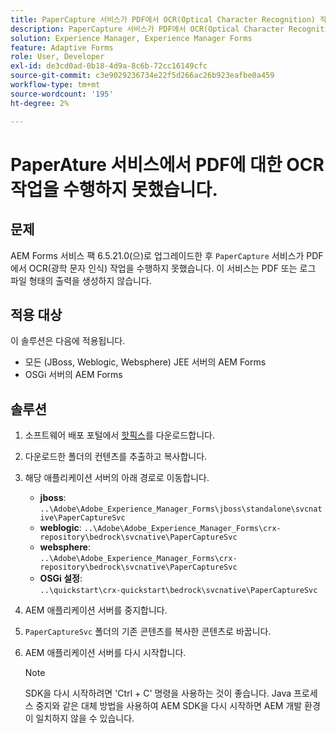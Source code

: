 ```yaml
---
title: PaperCapture 서비스가 PDF에서 OCR(Optical Character Recognition) 작업을 수행하지 못할 때 발생하는 문제를 해결하기 위한 문제 해결 문서
description: PaperCapture 서비스가 PDF에서 OCR(Optical Character Recognition) 작업을 수행하지 못하는 문제를 해결하기 위한 단계에 대해 알아봅니다.
solution: Experience Manager, Experience Manager Forms
feature: Adaptive Forms
role: User, Developer
exl-id: de3cd0ad-0b18-4d9a-8c6b-72cc16149cfc
source-git-commit: c3e9029236734e22f5d266ac26b923eafbe0a459
workflow-type: tm+mt
source-wordcount: '195'
ht-degree: 2%

---
```


# PaperAture 서비스에서 PDF에 대한 OCR 작업을 수행하지 못했습니다.

## 문제

AEM Forms 서비스 팩 6.5.21.0(으)로 업그레이드한 후 `PaperCapture` 서비스가 PDF에서 OCR(광학 문자 인식) 작업을 수행하지 못했습니다. 이 서비스는 PDF 또는 로그 파일 형태의 출력을 생성하지 않습니다.

## 적용 대상

이 솔루션은 다음에 적용됩니다.
* 모든 (JBoss, Weblogic, Websphere) JEE 서버의 AEM Forms
* OSGi 서버의 AEM Forms

## 솔루션

1. 소프트웨어 배포 포털에서 [핫픽스](https://nam04.safelinks.protection.outlook.com/?url=https%3A%2F%2Fexperience.adobe.com%2F%23%2Fdownloads%2Fcontent%2Fsoftware-distribution%2Fen%2Faem.html%3Fpackage%3D%2Fcontent%2Fsoftware-distribution%2Fen%2Fdetails.html%2Fcontent%2Fdam%2Faem%2Fpublic%2Fadobe%2Fpackages%2Fcq650%2Fhotfix%2FPaperCaptureSvc.zip&amp;data=05%7C02%7Cruchitas%40adobe.com%7Cf50f80aab6994875271a08dc91f2f137%7Cfa7b1b5a7b34438794aed2c178decee1%7C0%7C0%7C638545719814675925%7CUnknown%7CTWFpbGZsb3d8eyJWIjoiMC4wLjAwMDAiLCJQIjoiV2luMzIiLCJBTiI6Ik1haWwiLCJXVCI6Mn0%3D%7C0%7C%7C%7C&amp;sdata=9pTrMfiMD%2B5kQezxsZwTdOmaaktxURR99d7f6wHr%2FWQ%3D&amp;reserved=0)를 다운로드합니다.
1. 다운로드한 폴더의 컨텐츠를 추출하고 복사합니다.
1. 해당 애플리케이션 서버의 아래 경로로 이동합니다.
   * **jboss**:
     `..\Adobe\Adobe_Experience_Manager_Forms\jboss\standalone\svcnative\PaperCaptureSvc`
   * **weblogic**:
     `..\Adobe\Adobe_Experience_Manager_Forms\crx-repository\bedrock\svcnative\PaperCaptureSvc`
   * **websphere**:\
     `..\Adobe\Adobe_Experience_Manager_Forms\crx-repository\bedrock\svcnative\PaperCaptureSvc`
   * **OSGi 설정**:\
     `..\quickstart\crx-quickstart\bedrock\svcnative\PaperCaptureSvc`
1. AEM 애플리케이션 서버를 중지합니다.
1. `PaperCaptureSvc` 폴더의 기존 콘텐츠를 복사한 콘텐츠로 바꿉니다.
1. AEM 애플리케이션 서버를 다시 시작합니다.

   >[!NOTE]
   >
   > SDK을 다시 시작하려면 &#39;Ctrl + C&#39; 명령을 사용하는 것이 좋습니다. Java 프로세스 중지와 같은 대체 방법을 사용하여 AEM SDK을 다시 시작하면 AEM 개발 환경이 일치하지 않을 수 있습니다.
